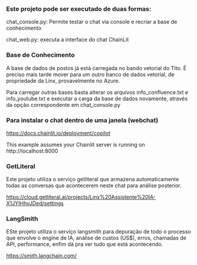 ### Este projeto pode ser executado de duas formas:

chat_console.py: Permite testar o chat via console e recriar a base de conhecimento

chat_web.py: executa a interface do chat ChainLit

### Base de Conhecimento

A base de dados de postos já está carregada no bando vetorial do Tito. É preciso mais tarde mover para um outro banco de dados vetorial, de propriedade da Linx, provavelmente no Azure.

Para carregar outras bases basta alterar os arquivos info_confluence.txt e info_youtube.txt e executar a carga da base de dados novamente, através da opção correspondente em chat_console.py

### Para instalar o chat dentro de uma janela (webchat)

https://docs.chainlit.io/deployment/copilot

This example assumes your Chainlit server is running on http://localhost:8000

<head>
  <meta charset="utf-8" />
</head>
<body>
  <!-- ... -->
  <script src="http://localhost:8000/copilot/index.js"></script>
  <script>
    window.mountChainlitWidget({
      chainlitServer: "http://localhost:8000",
    });
  </script>
</body>


### GetLiteral

Este projeto utiliza o serviço getliteral que armazena automaticamente todas as conversas que acontecerem neste chat para análise posterior.

https://cloud.getliteral.ai/projects/Linx%20Assistente%20IA-X1JYIHhvJDed/settings


### LangSmith

ESte projeto utiliza o serviço langsmith para depuração de todo o processo que envolve o engine de IA, análise de custos (US$), erros, chamadas de API, performance, enfim dá pra ver tudo que está acontecendo.

https://smith.langchain.com/

